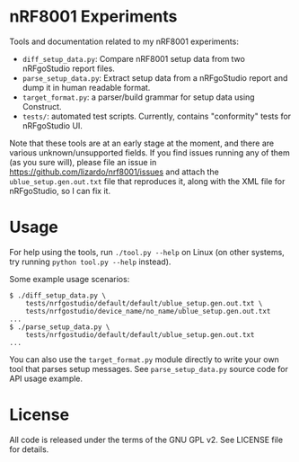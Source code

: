 nRF8001 Experiments
===================

Tools and documentation related to my nRF8001 experiments:

* `diff_setup_data.py`: Compare nRF8001 setup data from two nRFgoStudio report
  files.
* `parse_setup_data.py`: Extract setup data from a nRFgoStudio report and dump
  it in human readable format.
* `target_format.py`: a parser/build grammar for setup data using Construct.
* `tests/`: automated test scripts. Currently, contains "conformity" tests for
  nRFgoStudio UI.

Note that these tools are at an early stage at the moment, and there are
various unknown/unsupported fields. If you find issues running any of them (as
you sure will), please file an issue in
https://github.com/lizardo/nrf8001/issues and attach the
`ublue_setup.gen.out.txt` file that reproduces it, along with the XML file for
nRFgoStudio, so I can fix it.

Usage
=====

For help using the tools, run `./tool.py --help` on Linux (on other systems,
try running `python tool.py --help` instead).

Some example usage scenarios:

    $ ./diff_setup_data.py \
        tests/nrfgostudio/default/default/ublue_setup.gen.out.txt \
        tests/nrfgostudio/device_name/no_name/ublue_setup.gen.out.txt
    ...
    $ ./parse_setup_data.py \
        tests/nrfgostudio/default/default/ublue_setup.gen.out.txt
    ...

You can also use the `target_format.py` module directly to write your own tool
that parses setup messages. See `parse_setup_data.py` source code for API usage
example.

License
=======

All code is released under the terms of the GNU GPL v2. See LICENSE file for
details.
